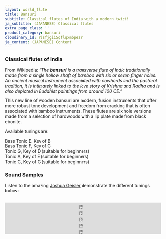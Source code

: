 ```yaml
---
layout: world_flute
title: Bansuri
subtitle: Classical flutes of India with a modern twist!
ja_subtitle: (JAPANESE) Classical flutes
extra_page_class: ''
product_category: bansuri
cloudinary_id: rlsfjgii5qflqxmbpezr
ja_content: (JAPANESE) Content
---
```


### Classical flutes of India

From Wikipedia: ”_The **bansuri** is a transverse flute of India traditionally made from a single hollow shaft of bamboo with six or seven finger holes. An ancient musical instrument associated with cowherds and the pastoral tradition, it is intimately linked to the love story of Krishna and Radha and is also depicted in Buddhist paintings from around 100 CE.”_

This new line of wooden bansuri are modern, fusion instruments that offer more robust tone development and freedom from cracking that is often associated with bamboo instruments. These flutes are six hole versions made from a selection of hardwoods with a lip plate made from black ebonite.

Available tunings are:

Bass Tonic E, Key of B  
Bass Tonic F, Key of C  
Tonic G, Key of D (suitable for beginners)  
Tonic A, Key of E (suitable for beginners)  
Tonic C, Key of G (suitable for beginners)

### Sound Samples

Listen to the amazing <a href="http://www.joshuageisler.com" target="_blank">Joshua Geisler</a> demonstrate the different tunings below:<br/><br/>

<div class="callout">
<iframe scrolling="no" src="https://w.soundcloud.com/player/?url=https%3A//api.soundcloud.com/tracks/213868164&amp;color=ff5500&amp;inverse=false&amp;auto_play=false&amp;show_user=true" height="20" frameborder="no" width="100%"></iframe>

<iframe scrolling="no" src="https://w.soundcloud.com/player/?url=https%3A//api.soundcloud.com/tracks/197312695&amp;color=ff5500&amp;inverse=false&amp;auto_play=false&amp;show_user=true" height="20" frameborder="no" width="100%"></iframe>

<iframe scrolling="no" src="https://w.soundcloud.com/player/?url=https%3A//api.soundcloud.com/tracks/213867638&amp;color=ff5500&amp;inverse=false&amp;auto_play=false&amp;show_user=true" height="20" frameborder="no" width="100%"></iframe>

<iframe scrolling="no" src="https://w.soundcloud.com/player/?url=https%3A//api.soundcloud.com/tracks/310431426&amp;color=ff5500&amp;inverse=false&amp;auto_play=false&amp;show_user=true" height="20" frameborder="no" width="100%"></iframe>

<iframe scrolling="no" src="https://w.soundcloud.com/player/?url=https%3A//api.soundcloud.com/tracks/310349580&amp;color=ff5500&amp;inverse=false&amp;auto_play=false&amp;show_user=true" height="20" frameborder="no" width="100%"></iframe>
</div>
